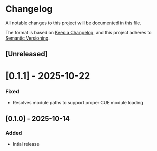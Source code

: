 # Changelog

All notable changes to this project will be documented in this file.

The format is based on [Keep a Changelog](https://keepachangelog.com/en/1.1.0/),
and this project adheres to [Semantic Versioning](https://semver.org/spec/v2.0.0.html).

## [Unreleased]

# [0.1.1] - 2025-10-22

### Fixed

- Resolves module paths to support proper CUE module loading

## [0.1.0] - 2025-10-14

### Added

- Intial release

[0.0.1]: https://github.com/jmgilman/go/releases/tag/cue/v0.1.0